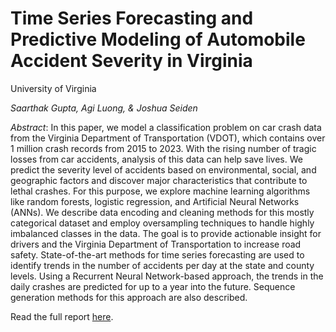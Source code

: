 # Time Series Forecasting and Predictive Modeling of Automobile Accident Severity in Virginia

University of Virginia

*Saarthak Gupta, Agi Luong, & Joshua Seiden*

*Abstract*: In this paper, we model a classification problem on car crash data from the Virginia Department of Transportation (VDOT), which contains over 1 million crash records from 2015 to 2023. With the rising number of tragic losses from car accidents, analysis of this data can help save lives. We predict the severity level of accidents based on environmental, social, and geographic factors and discover major characteristics that contribute to lethal crashes. For this purpose, we explore machine learning algorithms like random forests, logistic regression, and Artificial Neural Networks (ANNs). We describe data encoding and cleaning methods for this mostly categorical dataset and employ oversampling techniques to handle highly imbalanced classes in the data. The goal is to provide actionable insight for drivers and the Virginia Department of Transportation to increase road safety. State-of-the-art methods for time series forecasting are used to identify trends in the number of accidents per day at the state and county levels. Using a Recurrent Neural Network-based approach, the trends in the daily crashes are predicted for up to a year into the future. Sequence generation methods for this approach are also described.

Read the full report [here](final_paper.pdf).
